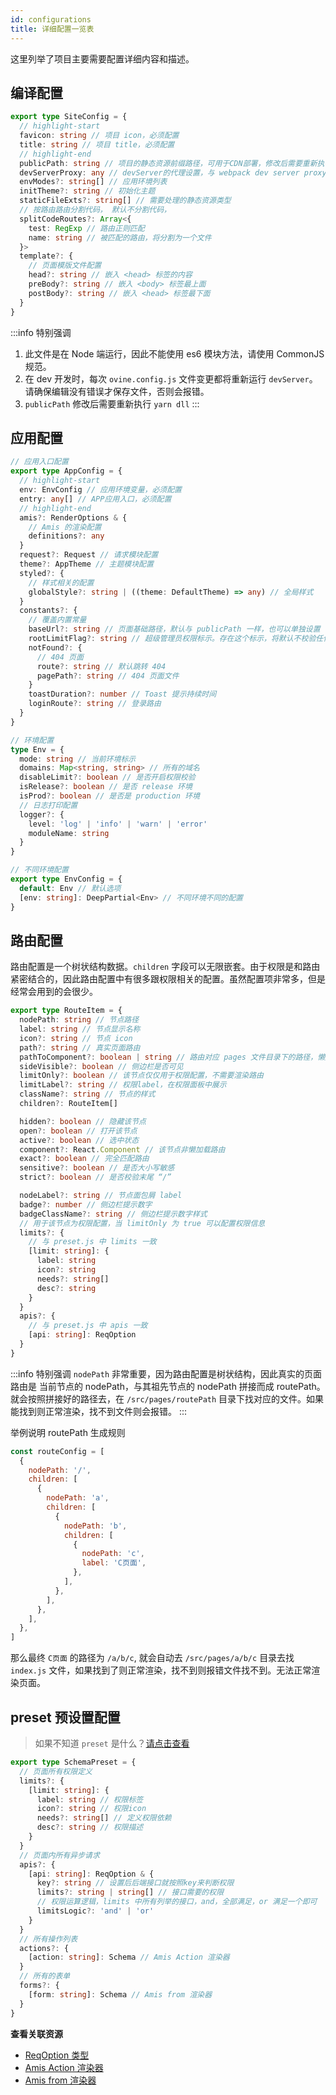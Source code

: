 ```yaml
---
id: configurations
title: 详细配置一览表
---
```


这里列举了项目主要需要配置详细内容和描述。

## 编译配置

```ts title="/ovine.config.js Ovine编译配置"
export type SiteConfig = {
  // highlight-start
  favicon: string // 项目 icon，必须配置
  title: string // 项目 title，必须配置
  // highlight-end
  publicPath: string // 项目的静态资源前缀路径，可用于CDN部署，修改后需要重新执行 `yarn dll`
  devServerProxy: any // devServer的代理设置，与 webpack dev server proxy 配置一致。文档 https://webpack.docschina.org/configuration/dev-server/#devserverproxy
  envModes?: string[] // 应用环境列表
  initTheme?: string // 初始化主题
  staticFileExts?: string[] // 需要处理的静态资源类型
  // 按路由路由分割代码， 默认不分割代码，
  splitCodeRoutes?: Array<{
    test: RegExp // 路由正则匹配
    name: string // 被匹配的路由，将分割为一个文件
  }>
  template?: {
    // 页面模版文件配置
    head?: string // 嵌入 <head> 标签的内容
    preBody?: string // 嵌入 <body> 标签最上面
    postBody?: string // 嵌入 <head> 标签最下面
  }
}
```

:::info 特别强调

1. 此文件是在 Node 端运行，因此不能使用 es6 模块方法，请使用 CommonJS 规范。
2. 在 dev 开发时，每次 `ovine.config.js` 文件变更都将重新运行 `devServer`。请确保编辑没有错误才保存文件，否则会报错。
3. `publicPath` 修改后需要重新执行 `yarn dll`
   :::

## 应用配置

```ts title="/src/index.js Ovine应用配置"
// 应用入口配置
export type AppConfig = {
  // highlight-start
  env: EnvConfig // 应用环境变量，必须配置
  entry: any[] // APP应用入口，必须配置
  // highlight-end
  amis?: RenderOptions & {
    // Amis 的渲染配置
    definitions?: any
  }
  request?: Request // 请求模块配置
  theme?: AppTheme // 主题模块配置
  styled?: {
    // 样式相关的配置
    globalStyle?: string | ((theme: DefaultTheme) => any) // 全局样式
  }
  constants?: {
    // 覆盖内置常量
    baseUrl?: string // 页面基础路径，默认与 publicPath 一样，也可以单独设置
    rootLimitFlag?: string // 超级管理员权限标示。存在这个标示，将默认不校验任何权限
    notFound?: {
      // 404 页面
      route?: string // 默认跳转 404
      pagePath?: string // 404 页面文件
    }
    toastDuration?: number // Toast 提示持续时间
    loginRoute?: string // 登录路由
  }
}

// 环境配置
type Env = {
  mode: string // 当前环境标示
  domains: Map<string, string> // 所有的域名
  disableLimit?: boolean // 是否开启权限校验
  isRelease?: boolean // 是否 release 环境
  isProd?: boolean // 是否是 production 环境
  // 日志打印配置
  logger?: {
    level: 'log' | 'info' | 'warn' | 'error'
    moduleName: string
  }
}

// 不同环境配置
export type EnvConfig = {
  default: Env // 默认选项
  [env: string]: DeepPartial<Env> // 不同环境不同的配置
}
```

## 路由配置

路由配置是一个树状结构数据。`children` 字段可以无限嵌套。由于权限是和路由紧密结合的，因此路由配置中有很多跟权限相关的配置。虽然配置项非常多，但是经常会用到的会很少。

```ts
export type RouteItem = {
  nodePath: string // 节点路径
  label: string // 节点显示名称
  icon?: string // 节点 icon
  path?: string // 真实页面路由
  pathToComponent?: boolean | string // 路由对应 pages 文件目录下的路径，懒加载时候有效
  sideVisible?: boolean // 侧边栏是否可见
  limitOnly?: boolean // 该节点仅仅用于权限配置，不需要渲染路由
  limitLabel?: string // 权限label，在权限面板中展示
  className?: string // 节点的样式
  children?: RouteItem[]

  hidden?: boolean // 隐藏该节点
  open?: boolean // 打开该节点
  active?: boolean // 选中状态
  component?: React.Component // 该节点非懒加载路由
  exact?: boolean // 完全匹配路由
  sensitive?: boolean // 是否大小写敏感
  strict?: boolean // 是否校验末尾 “/”

  nodeLabel?: string // 节点面包屑 label
  badge?: number // 侧边栏提示数字
  badgeClassName?: string // 侧边栏提示数字样式
  // 用于该节点为权限配置，当 limitOnly 为 true 可以配置权限信息
  limits?: {
    // 与 preset.js 中 limits 一致
    [limit: string]: {
      label: string
      icon?: string
      needs?: string[]
      desc?: string
    }
  }
  apis?: {
    // 与 preset.js 中 apis 一致
    [api: string]: ReqOption
  }
}
```

:::info 特别强调
`nodePath` 非常重要，因为路由配置是树状结构，因此真实的页面路由是 当前节点的 nodePath，与其祖先节点的 nodePath 拼接而成 routePath。就会按照拼接好的路径去，在 `/src/pages/routePath` 目录下找对应的文件。如果能找到则正常渲染，找不到文件则会报错。
:::

举例说明 routePath 生成规则

```js
const routeConfig = [
  {
    nodePath: '/',
    children: [
      {
        nodePath: 'a',
        children: [
          {
            nodePath: 'b',
            children: [
              {
                nodePath: 'c',
                label: 'C页面',
              },
            ],
          },
        ],
      },
    ],
  },
]
```

那么最终 `C页面` 的路径为 `/a/b/c`, 就会自动去 `/src/pages/a/b/c` 目录去找 `index.js` 文件，如果找到了则正常渲染，找不到则报错文件找不到。无法正常渲染页面。

## preset 预设置配置

> 如果不知道 `preset` 是什么？[请点击查看](/org/docs/guides/concepts#presetjs-%E9%A2%84%E8%AE%BE%E6%96%87%E4%BB%B6)

```ts
export type SchemaPreset = {
  // 页面所有权限定义
  limits?: {
    [limit: string]: {
      label: string // 权限标签
      icon?: string // 权限icon
      needs?: string[] // 定义权限依赖
      desc?: string // 权限描述
    }
  }
  // 页面内所有异步请求
  apis?: {
    [api: string]: ReqOption & {
      key?: string // 设置后后端接口就按照key来判断权限
      limits?: string | string[] // 接口需要的权限
      // 权限运算逻辑，limits 中所有列举的接口，and，全部满足，or 满足一个即可
      limitsLogic?: 'and' | 'or'
    }
  }
  // 所有操作列表
  actions?: {
    [action: string]: Schema // Amis Action 渲染器
  }
  // 所有的表单
  forms?: {
    [form: string]: Schema // Amis from 渲染器
  }
}
```

**查看关联资源**

- [ReqOption 类型](/org/docs/modules/request#reqoption-%E9%80%89%E9%A1%B9)
- [Amis Action 渲染器](https://baidu.github.io/amis/docs/renderers/Action)
- [Amis from 渲染器](https://baidu.github.io/amis/docs/renderers/Form/Form)
